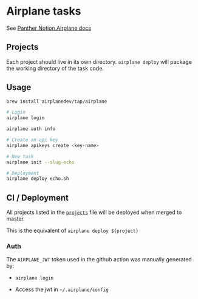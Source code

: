 # Airplane tasks
See [Panther Notion Airplane docs](https://www.notion.so/pantherlabs/Airplane-0389875e0c7b43eeba1a57dfbfdcce9a)

## Projects

Each project should live in its own directory. `airplane deploy` will package the working directory of the task code.



## Usage

```sh
brew install airplanedev/tap/airplane
```

```sh
# Login
airplane login

airplane auth info

# Create an api key
airplane apikeys create <key-name>

# New task
airplane init --slug-echo

# Deployment
airplane deploy echo.sh
```

## CI / Deployment

All projects listed in the [`projects`](projects) file will be deployed when merged to master.

This is the equivalent of `airplane deploy ${project}`


### Auth 

The `AIRPLANE_JWT` token used in the github action was manually generated by:

  - `airplane login`

  - Access the jwt in  `~/.airplane/config`
